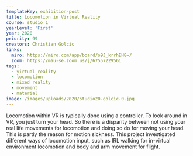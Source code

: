 ```yaml
---
templateKey: exhibition-post
title: Locomotion in Virtual Reality
course: studio 1
yearLevel: 'First'
year: 2020
priority: 99
creators: Christian Golcic
links:
  miro: https://miro.com/app/board/o9J_krrhEH8=/
  zoom: https://mau-se.zoom.us/j/67557229561
tags:
  - virtual reality
  - locomotion
  - mixed reality
  - movement
  - material
image: /images/uploads/2020/studio20-golcic-0.jpg
---
```


Locomotion within VR is typically done using a controller. To look around in VR, you just turn your head. So there is a disparity between not using your real life movements for locomotion and doing so do for moving your head. This is partly the reason for motion sickness. This project investigated different ways of locomotion input, such as IRL walking for in-virtual environment locomotion and body and arm movement for flight.